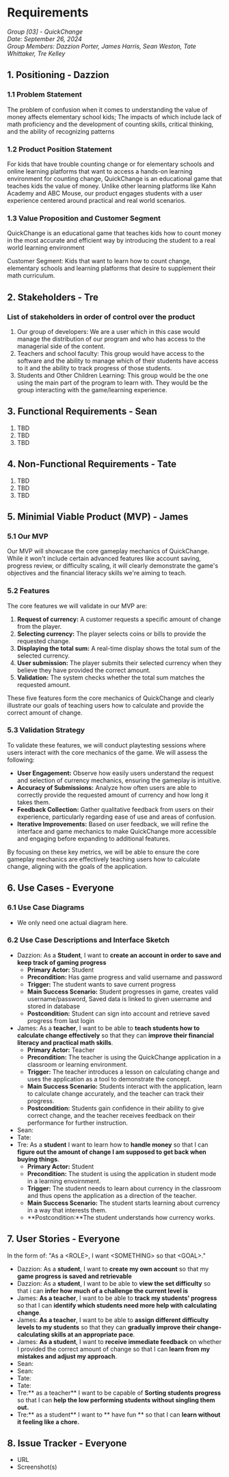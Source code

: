 # Requirements
*Group [03] - QuickChange*\
*Date: September 26, 2024*\
*Group Members: Dazzion Porter, James Harris, Sean Weston, Tate Whittaker, Tre Kelley*

## 1. Positioning - Dazzion

### 1.1 Problem Statement
The problem of confusion when it comes to understanding the value of money affects elementary school kids; The impacts of which include lack of math proficiency and the development of counting skills, critical thinking, and the ability of recognizing patterns

### 1.2 Product Position Statement
For kids that have trouble counting change or for elementary schools and online learning platforms that want to access a hands-on learning environment for counting change, QuickChange is an educational game that teaches kids the value of money. Unlike other learning platforms like Kahn Academy and ABC Mouse, our product engages students with a user experience centered around practical and real world scenarios.

### 1.3 Value Proposition and Customer Segment
QuickChange is an educational game that teaches kids how to count money in the most accurate and efficient way by introducing the student to a real world learning environment

Customer Segment:  Kids that want to learn how to count change, elementary schools and learning platforms that desire to supplement their math curriculum.

## 2. Stakeholders - Tre

### List of stakeholders in order of control over the product
1.	Our group of developers: We are a user which in this case would manage the distribution of our program and who has access to the managerial side of the content.
2.	Teachers and school faculty: This group would have access to the software and the ability to manage which of their students have access to it and the ability to track progress of those students.
3.	Students and Other Children Learning: This group would be the one using the main part of the program to learn with. They would be the group interacting with the game/learning experience. 


## 3. Functional Requirements - Sean

1. TBD
2. TBD
3. TBD

## 4. Non-Functional Requirements - Tate

1. TBD
2. TBD
3. TBD

## 5. Minimial Viable Product (MVP) - James

### 5.1 Our MVP
Our MVP will showcase the core gameplay mechanics of QuickChange. While it won't include certain advanced features like account saving, progress review, or difficulty scaling, it will clearly demonstrate the game's objectives and the financial literacy skills we're aiming to teach.

### 5.2 Features
The core features we will validate in our MVP are:

1. **Request of currency:** A customer requests a specific amount of change from the player.
2. **Selecting currency:** The player selects coins or bills to provide the requested change.
3. **Displaying the total sum:** A real-time display shows the total sum of the selected currency.
4. **User submission:** The player submits their selected currency when they believe they have provided the correct amount.
5. **Validation:** The system checks whether the total sum matches the requested amount.

These five features form the core mechanics of QuickChange and clearly illustrate our goals of teaching users how to calculate and provide the correct amount of change.

### 5.3 Validation Strategy
To validate these features, we will conduct playtesting sessions where users interact with the core mechanics of the game. We will assess the following:

- **User Engagement:** Observe how easily users understand the request and selection of currency mechanics, ensuring the gameplay is intuitive.
- **Accuracy of Submissions:** Analyze how often users are able to correctly provide the requested amount of currency and how long it takes them.
- **Feedback Collection:** Gather qualitative feedback from users on their experience, particularly regarding ease of use and areas of confusion.
- **Iterative Improvements:** Based on user feedback, we will refine the interface and game mechanics to make QuickChange more accessible and engaging before expanding to additional features.

By focusing on these key metrics, we will be able to ensure the core gameplay mechanics are effectively teaching users how to calculate change, aligning with the goals of the application.


## 6. Use Cases - Everyone

### 6.1 Use Case Diagrams

- We only need one actual diagram here.

### 6.2 Use Case Descriptions and Interface Sketch

- Dazzion: As a **Student**, I want to **create an account in order to save and keep track of gaming progress**
  - **Primary Actor:** Student
  - **Precondition:** Has game progress and valid username and password
  - **Trigger:** The student wants to save current progress
  - **Main Success Scenario:** Student progresses in game, creates valid username/password, Saved data is linked to given username and stored in database
  - **Postcondition:** Student can sign into account and retrieve saved progress from last login
- James: As a **teacher**, I want to be able to **teach students how to calculate change effectively** so that they can **improve their financial literacy and practical math skills**.
  - **Primary Actor:** Teacher
  - **Precondition:** The teacher is using the QuickChange application in a classroom or learning environment.
  - **Trigger:** The teacher introduces a lesson on calculating change and uses the application as a tool to demonstrate the concept.
  - **Main Success Scenario:** Students interact with the application, learn to calculate change accurately, and the teacher can track their progress.
  - **Postcondition:** Students gain confidence in their ability to give correct change, and the teacher receives feedback on their performance for further instruction.
- Sean:
- Tate:
- Tre: As a **student** I want to learn how to **handle money** so that I can **figure out the amount of change I am supposed to get back when buying things**.
  - **Primary Actor:** Student
  - **Precondition:** The student is using the application in student mode in a learning envoirnment. 
  - **Trigger:** The student needs to learn about currency in the classroom and thus opens the application as a direction of the teacher.
  - **Main Success Scenario:**  The student starts learning about currency in a way that interests them.
  - **Postcondition:**The student understands how currency works.

## 7. User Stories - Everyone

In the form of: "As a \<ROLE>, I want \<SOMETHING> so that \<GOAL>."

- Dazzion: As a **student**, I want to **create my own account** so that my **game progress is saved and retrievable**
- Dazzion: As a **student**, I want to be able to **view the set difficulty** so that i can **infer how much of a challenge the current level is**
- James: **As a teacher**, I want to be able to **track my students' progress** so that I can **identify which students need more help with calculating change**.
- James: **As a teacher**, I want to be able to **assign different difficulty levels to my students** so that they can **gradually improve their change-calculating skills at an appropriate pace**.
- James: **As a student**, I want to **receive immediate feedback** on whether I provided the correct amount of change so that I can **learn from my mistakes and adjust my approach**.
- Sean:
- Sean:
- Tate:
- Tate:
- Tre:** as a teacher** I want to be capable of **Sorting students progress** so that I can **help the low performing students without singling them out.**
- Tre:** as a student** I want to ** have fun ** so that I can **learn without it feeling like a chore.**

## 8. Issue Tracker - Everyone

- URL
- Screenshot(s)
